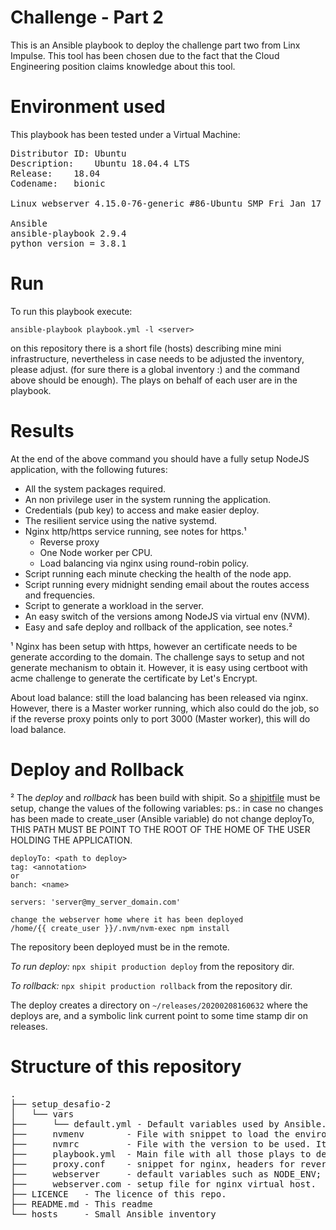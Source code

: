 # Challenge - Part 2

This is an Ansible playbook to deploy the challenge part two from
Linx Impulse. This tool has been chosen due to the fact that the Cloud
Engineering position claims knowledge about this tool.

# Environment used

This playbook has been tested under a Virtual Machine:
<pre>
Distributor ID:	Ubuntu
Description:	Ubuntu 18.04.4 LTS
Release:	18.04
Codename:	bionic

Linux webserver 4.15.0-76-generic #86-Ubuntu SMP Fri Jan 17 17:24:28 UTC 2020 x86_64 x86_64 x86_64 GNU/Linux

Ansible
ansible-playbook 2.9.4
python version = 3.8.1
</pre>

# Run

To run this playbook execute:

```
ansible-playbook playbook.yml -l <server>
```

on this repository there is a short file (hosts) describing mine mini
infrastructure, nevertheless in case needs to be adjusted the inventory,
please adjust. (for sure there is a global inventory :) and the
command above should be enough). The plays on behalf of each user are in the playbook.

# Results

At the end of the above command you should have a fully setup NodeJS
application, with the following futures:

* All the system packages required.
* An non privilege user in the system running the application.
* Credentials (pub key) to access and make easier deploy.
* The resilient service using the native systemd.
* Nginx http/https service running, see notes for https.¹
  * Reverse proxy
  * One Node worker per CPU.
  * Load balancing via nginx using round-robin policy.
* Script running each minute checking the health of the node app.
* Script running every midnight sending email about the routes access and frequencies.
* Script to generate a workload in the server.
* An easy switch of the versions among NodeJS via virtual env (NVM).
* Easy and safe deploy and rollback of the application, see notes.²

¹ Nginx has been setup with https, however an certificate needs to be
generate according to the domain. The challenge says to setup and not
generate mechanism to obtain it. However, it is easy using certboot
with acme challenge to generate the certificate by Let's
Encrypt.

About load balance: still the load balancing has been released via nginx. However, there
is a Master worker running, which also could do the job, so if
the reverse proxy points only to port 3000 (Master worker), this
will do load balance.

# Deploy and Rollback

² The *deploy* and *rollback* has been build with shipit. So a
[shipitfile](https://github.com/alessandro11/desafio-2/blob/master/shipitfile.js)
must be setup, change the values of the following variables:
ps.: in case no changes has been made to create_user (Ansible variable)
do not change deployTo, THIS PATH MUST BE POINT TO THE ROOT OF THE
HOME OF THE USER HOLDING THE APPLICATION.

```
deployTo: <path to deploy>
tag: <annotation>
or
banch: <name>

servers: 'server@my_server_domain.com'

change the webserver home where it has been deployed
/home/{{ create_user }}/.nvm/nvm-exec npm install
```

The repository been deployed must be in the remote.

*To run deploy:* ```npx shipit production deploy``` from the
 repository dir.
 
*To rollback:* ```npx shipit production rollback``` from the repository
 dir.
 

The deploy creates a directory on ```~/releases/20200208160632```
where the deploys are, and a symbolic link current point to some time
stamp dir on releases.

# Structure of this repository

<pre>
.
├── setup_desafio-2
│   └── vars
├──     └── default.yml - Default variables used by Ansible.
├──     nvmenv        - File with snippet to load the environment of nvm/node.
├──     nvmrc         - File with the version to be used. It has been locked for LTS.
├──     playbook.yml  - Main file with all those plays to deploy completely the challenge two.
├──     proxy.conf    - snippet for nginx, headers for reverse proxy.
├──     webserver     - default variables such as NODE_ENV; used for some scripts.
├──     webserver.com - setup file for nginx virtual host.
├── LICENCE   - The licence of this repo.
├── README.md - This readme
└── hosts     - Small Ansible inventory
</pre>
